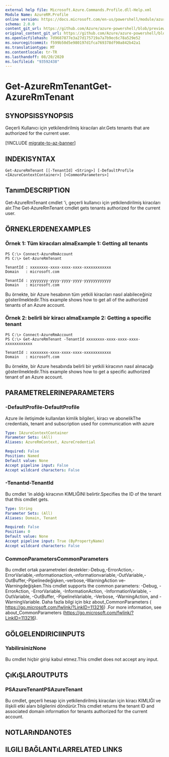 ```yaml
---
external help file: Microsoft.Azure.Commands.Profile.dll-Help.xml
Module Name: AzureRM.Profile
online version: https://docs.microsoft.com/en-us/powershell/module/azurerm.profile/get-azurermtenant
schema: 2.0.0
content_git_url: https://github.com/Azure/azure-powershell/blob/preview/src/ResourceManager/Profile/Commands.Profile/help/Get-AzureRmTenant.md
original_content_git_url: https://github.com/Azure/azure-powershell/blob/preview/src/ResourceManager/Profile/Commands.Profile/help/Get-AzureRmTenant.md
ms.openlocfilehash: 7d9687877e3a27d175719a7a7b9ec6c78a529e52
ms.sourcegitcommit: f599b50d5e980197d1fca769378df90a842b42a1
ms.translationtype: MT
ms.contentlocale: tr-TR
ms.lasthandoff: 08/20/2020
ms.locfileid: "93592438"
---
```

# <span data-ttu-id="bfbee-101">Get-AzureRmTenant</span><span class="sxs-lookup"><span data-stu-id="bfbee-101">Get-AzureRmTenant</span></span>

## <span data-ttu-id="bfbee-102">SYNOPSIS</span><span class="sxs-lookup"><span data-stu-id="bfbee-102">SYNOPSIS</span></span>
<span data-ttu-id="bfbee-103">Geçerli Kullanıcı için yetkilendirilmiş kiracıları alır.</span><span class="sxs-lookup"><span data-stu-id="bfbee-103">Gets tenants that are authorized for the current user.</span></span>

[!INCLUDE [migrate-to-az-banner](../../includes/migrate-to-az-banner.md)]

## <span data-ttu-id="bfbee-104">INDEKI</span><span class="sxs-lookup"><span data-stu-id="bfbee-104">SYNTAX</span></span>

```
Get-AzureRmTenant [[-TenantId] <String>] [-DefaultProfile <IAzureContextContainer>] [<CommonParameters>]
```

## <span data-ttu-id="bfbee-105">Tanım</span><span class="sxs-lookup"><span data-stu-id="bfbee-105">DESCRIPTION</span></span>
<span data-ttu-id="bfbee-106">Get-AzureRmTenant cmdlet 'i, geçerli kullanıcı için yetkilendirilmiş kiracıları alır.</span><span class="sxs-lookup"><span data-stu-id="bfbee-106">The Get-AzureRmTenant cmdlet gets tenants authorized for the current user.</span></span>

## <span data-ttu-id="bfbee-107">ÖRNEKLERDEN</span><span class="sxs-lookup"><span data-stu-id="bfbee-107">EXAMPLES</span></span>

### <span data-ttu-id="bfbee-108">Örnek 1: Tüm kiracıları alma</span><span class="sxs-lookup"><span data-stu-id="bfbee-108">Example 1: Getting all tenants</span></span>
```
PS C:\> Connect-AzureRmAccount
PS C:\> Get-AzureRmTenant

TenantId : xxxxxxxx-xxxx-xxxx-xxxx-xxxxxxxxxxxx
Domain   : microsoft.com

TenantId : yyyyyyyy-yyyy-yyyy-yyyy-yyyyyyyyyyyy
Domain   : microsoft.com
```

<span data-ttu-id="bfbee-109">Bu örnekte, bir Azure hesabının tüm yetkili kiracıları nasıl alabileceğiniz gösterilmektedir.</span><span class="sxs-lookup"><span data-stu-id="bfbee-109">This example shows how to get all of the authorized tenants of an Azure account.</span></span>

### <span data-ttu-id="bfbee-110">Örnek 2: belirli bir kiracı alma</span><span class="sxs-lookup"><span data-stu-id="bfbee-110">Example 2: Getting a specific tenant</span></span>
```
PS C:\> Connect-AzureRmAccount
PS C:\> Get-AzureRmTenant -TenantId xxxxxxxx-xxxx-xxxx-xxxx-xxxxxxxxxxxx

TenantId : xxxxxxxx-xxxx-xxxx-xxxx-xxxxxxxxxxxx
Domain   : microsoft.com
```

<span data-ttu-id="bfbee-111">Bu örnekte, bir Azure hesabında belirli bir yetkili kiracının nasıl alınacağı gösterilmektedir.</span><span class="sxs-lookup"><span data-stu-id="bfbee-111">This example shows how to get a specific authorized tenant of an Azure account.</span></span>

## <span data-ttu-id="bfbee-112">PARAMETRELERINE</span><span class="sxs-lookup"><span data-stu-id="bfbee-112">PARAMETERS</span></span>

### <span data-ttu-id="bfbee-113">-DefaultProfile</span><span class="sxs-lookup"><span data-stu-id="bfbee-113">-DefaultProfile</span></span>
<span data-ttu-id="bfbee-114">Azure ile iletişimde kullanılan kimlik bilgileri, kiracı ve abonelik</span><span class="sxs-lookup"><span data-stu-id="bfbee-114">The credentials, tenant and subscription used for communication with azure</span></span>

```yaml
Type: IAzureContextContainer
Parameter Sets: (All)
Aliases: AzureRmContext, AzureCredential

Required: False
Position: Named
Default value: None
Accept pipeline input: False
Accept wildcard characters: False
```

### <span data-ttu-id="bfbee-115">-Tenantıd</span><span class="sxs-lookup"><span data-stu-id="bfbee-115">-TenantId</span></span>
<span data-ttu-id="bfbee-116">Bu cmdlet 'in aldığı kiracının KIMLIĞINI belirtir.</span><span class="sxs-lookup"><span data-stu-id="bfbee-116">Specifies the ID of the tenant that this cmdlet gets.</span></span>

```yaml
Type: String
Parameter Sets: (All)
Aliases: Domain, Tenant

Required: False
Position: 0
Default value: None
Accept pipeline input: True (ByPropertyName)
Accept wildcard characters: False
```

### <span data-ttu-id="bfbee-117">CommonParameters</span><span class="sxs-lookup"><span data-stu-id="bfbee-117">CommonParameters</span></span>
<span data-ttu-id="bfbee-118">Bu cmdlet ortak parametreleri destekler:-Debug,-ErrorAction,-ErrorVariable,-ınformationaction,-ınformationvariable,-OutVariable,-OutBuffer,-Pipelinedeğişken,-verbose,-WarningAction ve-Warningdeğişken.</span><span class="sxs-lookup"><span data-stu-id="bfbee-118">This cmdlet supports the common parameters: -Debug, -ErrorAction, -ErrorVariable, -InformationAction, -InformationVariable, -OutVariable, -OutBuffer, -PipelineVariable, -Verbose, -WarningAction, and -WarningVariable.</span></span> <span data-ttu-id="bfbee-119">Daha fazla bilgi için bkz about_CommonParameters ( https://go.microsoft.com/fwlink/?LinkID=113216) .</span><span class="sxs-lookup"><span data-stu-id="bfbee-119">For more information, see about_CommonParameters (https://go.microsoft.com/fwlink/?LinkID=113216).</span></span>

## <span data-ttu-id="bfbee-120">GÖLGELENDIRICI</span><span class="sxs-lookup"><span data-stu-id="bfbee-120">INPUTS</span></span>

### <span data-ttu-id="bfbee-121">Yabilirsiniz</span><span class="sxs-lookup"><span data-stu-id="bfbee-121">None</span></span>
<span data-ttu-id="bfbee-122">Bu cmdlet hiçbir girişi kabul etmez.</span><span class="sxs-lookup"><span data-stu-id="bfbee-122">This cmdlet does not accept any input.</span></span>

## <span data-ttu-id="bfbee-123">ÇıKıŞLAR</span><span class="sxs-lookup"><span data-stu-id="bfbee-123">OUTPUTS</span></span>

### <span data-ttu-id="bfbee-124">PSAzureTenant</span><span class="sxs-lookup"><span data-stu-id="bfbee-124">PSAzureTenant</span></span>
<span data-ttu-id="bfbee-125">Bu cmdlet, geçerli hesap için yetkilendirilmiş kiracıları için kiracı KIMLIĞI ve ilişkili etki alanı bilgilerini döndürür.</span><span class="sxs-lookup"><span data-stu-id="bfbee-125">This cmdlet returns the tenant ID and associated domain information for tenants authorized for the current account.</span></span>

## <span data-ttu-id="bfbee-126">NOTLARıNDA</span><span class="sxs-lookup"><span data-stu-id="bfbee-126">NOTES</span></span>

## <span data-ttu-id="bfbee-127">ILGILI BAĞLANTıLAR</span><span class="sxs-lookup"><span data-stu-id="bfbee-127">RELATED LINKS</span></span>

